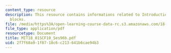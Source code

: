 ```yaml
---
content_type: resource
description: This resource contains informations related to Introduction to stacking
  blocks.
file: /media/https%3A/open-learning-course-data-rc.s3.amazonaws.com/18-01sc-single-variable-calculus-fall-2010/2f7f68a91f8718c6c213641b6cae94b3_MIT18_01SCF10_Ses96b.pdf
file_type: application/pdf
resourcetype: Document
title: MIT18_01SCF10_Ses96b.pdf
uid: 2f7f68a9-1f87-18c6-c213-641b6cae94b3
---
```

